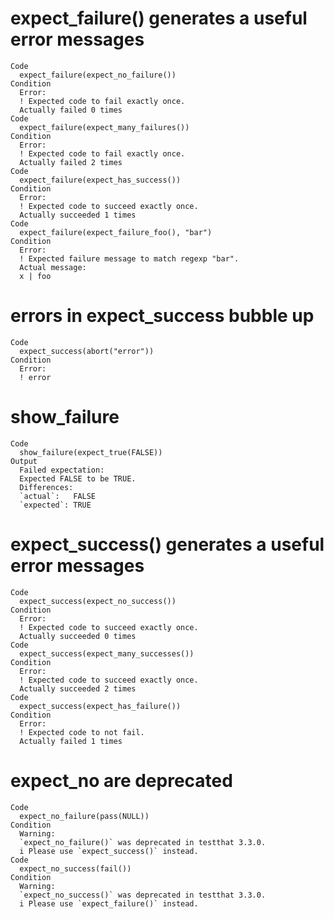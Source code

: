 # expect_failure() generates a useful error messages

    Code
      expect_failure(expect_no_failure())
    Condition
      Error:
      ! Expected code to fail exactly once.
      Actually failed 0 times
    Code
      expect_failure(expect_many_failures())
    Condition
      Error:
      ! Expected code to fail exactly once.
      Actually failed 2 times
    Code
      expect_failure(expect_has_success())
    Condition
      Error:
      ! Expected code to succeed exactly once.
      Actually succeeded 1 times
    Code
      expect_failure(expect_failure_foo(), "bar")
    Condition
      Error:
      ! Expected failure message to match regexp "bar".
      Actual message:
      x | foo

# errors in expect_success bubble up

    Code
      expect_success(abort("error"))
    Condition
      Error:
      ! error

# show_failure

    Code
      show_failure(expect_true(FALSE))
    Output
      Failed expectation:
      Expected FALSE to be TRUE.
      Differences:
      `actual`:   FALSE
      `expected`: TRUE 
      

# expect_success() generates a useful error messages

    Code
      expect_success(expect_no_success())
    Condition
      Error:
      ! Expected code to succeed exactly once.
      Actually succeeded 0 times
    Code
      expect_success(expect_many_successes())
    Condition
      Error:
      ! Expected code to succeed exactly once.
      Actually succeeded 2 times
    Code
      expect_success(expect_has_failure())
    Condition
      Error:
      ! Expected code to not fail.
      Actually failed 1 times

# expect_no are deprecated

    Code
      expect_no_failure(pass(NULL))
    Condition
      Warning:
      `expect_no_failure()` was deprecated in testthat 3.3.0.
      i Please use `expect_success()` instead.
    Code
      expect_no_success(fail())
    Condition
      Warning:
      `expect_no_success()` was deprecated in testthat 3.3.0.
      i Please use `expect_failure()` instead.


